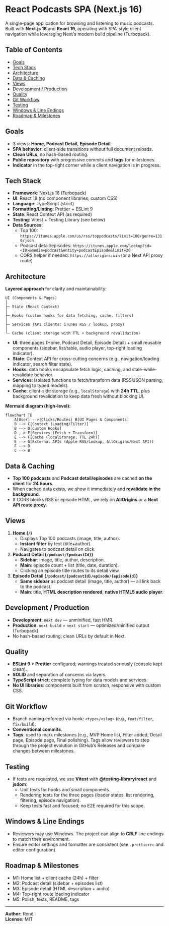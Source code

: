 # React Podcasts SPA (Next.js 16)

A single-page application for browsing and listening to music podcasts. Built with **Next.js 16** and **React 19**, operating with SPA-style client navigation while leveraging Next's modern build pipeline (Turbopack).

## Table of Contents

- [Goals](#goals)
- [Tech Stack](#tech-stack)
- [Architecture](#architecture)
- [Data & Caching](#data--caching)
- [Views](#views)
- [Development / Production](#development--production)
- [Quality](#quality)
- [Git Workflow](#git-workflow)
- [Testing](#testing)
- [Windows & Line Endings](#windows--line-endings)
- [Roadmap & Milestones](#roadmap--milestones)

## Goals

- 3 views: **Home**, **Podcast Detail**, **Episode Detail**.
- **SPA behavior**: client-side transitions without full document reloads.
- **Clean URLs**, no hash-based routing.
- **Public repository** with progressive commits and **tags** for milestones.
- **Indicator** in the top-right corner while a client navigation is in progress.

## Tech Stack

- **Framework**: Next.js 16 (Turbopack)
- **UI**: React 19 (no component libraries; custom CSS)
- **Language**: TypeScript (strict)
- **Formatting/Linting**: Prettier + ESLint 9
- **State**: React Context API (as required)
- **Testing**: Vitest + Testing Library (see below)
- **Data Sources**:
  - Top 100: `https://itunes.apple.com/us/rss/toppodcasts/limit=100/genre=1310/json`
  - Podcast detail/episodes: `https://itunes.apple.com/lookup?id=<ID>&media=podcast&entity=podcastEpisode&limit=20`
  - CORS helper if needed: `https://allorigins.win` (or a Next API proxy route)

## Architecture

**Layered approach** for clarity and maintainability:

```
UI (Components & Pages)
│
├─ State (React Context)
│
├─ Hooks (custom hooks for data fetching, cache, filters)
│
├─ Services (API clients: iTunes RSS / lookup, proxy)
│
└─ Cache (client storage with TTL + background revalidation)
```

- **UI**: three pages (Home, Podcast Detail, Episode Detail) + small reusable components (sidebar, list/table, audio player, top-right loading indicator).
- **State**: Context API for cross-cutting concerns (e.g., navigation/loading indicator, search filter state).
- **Hooks**: data hooks encapsulate fetch logic, caching, and stale-while-revalidate behavior.
- **Services**: isolated functions to fetch/transform data (RSS/JSON parsing, mapping to typed models).
- **Cache**: client-side storage (e.g., `localStorage`) with **24h TTL**, plus background revalidation to keep data fresh without blocking UI.

**Mermaid diagram (high-level):**

```mermaid
flowchart TD
    A[User] -->|Clicks/Routes| B[UI Pages & Components]
    B --> C[Context (Loading/Filter)]
    B --> D[Custom Hooks]
    D --> E[Services (Fetch + Transform)]
    E --> F[Cache (localStorage, TTL 24h)]
    E --> G[External APIs (Apple RSS/Lookup, AllOrigins/Next API)]
    F --> D
    C --> B
```

## Data & Caching

- **Top 100 podcasts** and **Podcast detail/episodes** are cached **on the client** for **24 hours**.
- When cached data exists, we show it immediately and **revalidate in the background**.
- If CORS blocks RSS or episode HTML, we rely on **AllOrigins** or a **Next API route proxy**.

## Views

1. **Home (`/`)**
   - Displays Top 100 podcasts (image, title, author).
   - **Instant filter** by text (title+author).
   - Navigates to podcast detail on click.
2. **Podcast Detail (`/podcast/{podcastId}`)**
   - **Sidebar**: image, title, author, description.
   - **Main**: episode count + list (title, date, duration).
   - Clicking an episode title routes to its detail view.
3. **Episode Detail (`/podcast/{podcastId}/episode/{episodeId}`)**
   - **Same sidebar** as podcast detail (image, title, author) — all link back to the podcast.
   - **Main**: title, **HTML description rendered**, **native HTML5 audio player**.

## Development / Production

- **Development**: `next dev` — unminified, fast HMR.
- **Production**: `next build` + `next start` — optimized/minified output (Turbopack).
- No hash-based routing; clean URLs by default in Next.

## Quality

- **ESLint 9 + Prettier** configured; warnings treated seriously (console kept clean).
- **SOLID** and separation of concerns via layers.
- **TypeScript strict**: complete typing for data models and services.
- **No UI libraries**: components built from scratch, responsive with custom CSS.

## Git Workflow

- Branch naming enforced via hook: `<type>/<slug>` (e.g., `feat/filter`, `fix/build`).
- **Conventional commits**.
- **Tags**: used to mark milestones (e.g., MVP Home list, Filter added, Detail page, Episode page, Final polishing). Tags allow reviewers to step through the project evolution in GitHub’s Releases and compare changes between milestones.

## Testing

- If tests are requested, we use **Vitest** with **@testing-library/react** and **jsdom**:
  - Unit tests for hooks and small components.
  - Rendering tests for the three pages (loader states, list rendering, filtering, episode navigation).
  - Keep tests fast and focused; no E2E required for this scope.

## Windows & Line Endings

- Reviewers may use Windows. The project can align to **CRLF** line endings to match their environment.
- Ensure editor settings and formatter are consistent (see `.prettierrc` and editor configuration).

## Roadmap & Milestones

- M1: Home list + client cache (24h) + filter
- M2: Podcast detail (sidebar + episodes list)
- M3: Episode detail (HTML description + audio)
- M4: Top-right route loading indicator
- M5: Polish, tests, README, tags

---

**Author:** René  
**License:** MIT
